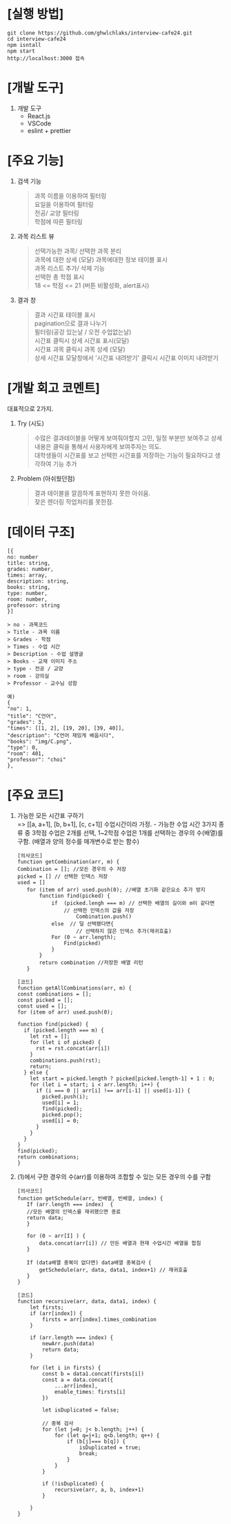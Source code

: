 # [실행 방법]

```
git clone https://github.com/ghwlchlaks/interview-cafe24.git
cd interview-cafe24
npm isntall
npm start
http://localhost:3000 접속
```

# [개발 도구]

1. 개발 도구
   - React.js
   - VSCode
   - eslint + prettier

# [주요 기능]

1. 검색 기능
   > 과목 이름을 이용하여 필터링  
   > 요일을 이용하여 필터링  
   > 전공/ 교양 필터링  
   > 학점에 따른 필터링
2. 과목 리스트 뷰
   > 선택가능한 과목/ 선택한 과목 분리  
   > 과목에 대한 상세 (모달)
   > 과목에대한 정보 테이블 표시  
   > 과목 리스트 추가/ 삭제 기능  
   > 선택한 총 학점 표시  
   > 18 <= 학점 <= 21 (버튼 비활성화, alert표시)
3. 결과 창
   > 결과 시간표 테이블 표시  
   > pagination으로 결과 나누기  
   > 필터링(공강 있는날 / 오전 수업없는날)  
   > 시간표 클릭시 상세 시간표 표시(모달)  
   > 시간표 과목 클릭시 과목 상세 (모달)  
   > 상세 시간표 모달창에서 '시간표 내려받기' 클릭시 시간표 이미지 내려받기

# [개발 회고 코멘트]

대표적으로 2가지.

1. Try (시도)
   > 수많은 결과테이블을 어떻게 보여줘야할지 고민, 일정 부분만 보여주고 상세 내용은 클릭을 통해서 사용자에게 보여주자는 의도.  
   > 대학생들이 시간표를 보고 선택한 시간표를 저장하는 기능이 필요하다고 생각하여 기능 추가
2. Problem (아쉬웠던점)
   > 결과 테이블을 깔끔하게 표현하지 못한 아쉬움.  
   > 잦은 렌더링 작업처리를 못한점.

# [데이터 구조]

```
[{
no: number
title: string,
grades: number,
times: array,
description: string,
books: string,
type: number,
room: number,
professor: string
}]

> no - 과목코드
> Title - 과목 이름
> Grades - 학점
> Times - 수업 시간
> Description - 수업 설명글
> Books - 교재 이미지 주소
> type - 전공 / 교양
> room - 강의실
> Professor - 교수님 성함

예)
{
"no": 1,
"title": "C언어",
"grades": 3,
"times": [[1, 2], [19, 20], [39, 40]],
"description": "C언어 재밌게 배웁시다",
"books": "img/C.png",
"type": 0,
"room": 401,
"professor": "choi"
},
```

# [주요 코드]

1.  가능한 모든 시간표 구하기  
    => [[a, a+1], [b, b+1], [c, c+1]] 수업시간이라 가정. - 가능한 수업 시간 3가지 종류 중 3학점 수업은 2개를 선택, 1~2학점 수업은 1개를 선택하는 경우의 수(배열)를 구함. (배열과 양의 정수를 매개변수로 받는 함수)

    ```
    [의사코드]
    function getCombination(arr, m) {
    Combination = []; //모든 경우의 수 저장
    picked = [] // 선택한 인덱스 저장
    used = []
       for (item of arr) used.push(0); //배열 초기화 같은요소 추가 방지
           function find(picked) {
               if  (picked.lengh === m) // 선택한 배열의 길이와 m이 같다면
                   // 선택한 인덱스의 값을 저장
                       Combination.push()
               else  // 덜 선택됐다면{
                       // 선택하지 않은 인덱스 추가(재귀호출)
               For (0 ~ arr.length);
                   Find(picked)
               }
           }
           return combination //저장한 배열 리턴
       }
    ```

    ```
    [코드]
    function getAllCombinations(arr, m) {
    const combinations = [];
    const picked = [];
    const used = [];
    for (item of arr) used.push(0);

    function find(picked) {
      if (picked.length === m) {
        let rst = [];
        for (let i of picked) {
          rst = rst.concat(arr[i])
        }
        combinations.push(rst);
        return;
      } else {
        let start = picked.length ? picked[picked.length-1] + 1 : 0;
        for (let i = start; i < arr.length; i++) {
          if (i === 0 || arr[i] !== arr[i-1] || used[i-1]) {
            picked.push(i);
            used[i] = 1;
            find(picked);
            picked.pop();
            used[i] = 0;
          }
        }
      }
    }
    find(picked);
    return combinations;
    }
    ```

2.  (1)에서 구한 경우의 수(arr)를 이용하여 조합할 수 있는 모든 경우의 수를 구함

    ```
    [의사코드]
    function getSchedule(arr, 빈배열, 빈배열, index) {
       If (arr.length === index)  {
       //모든 배열의 인덱스를 재귀했으면 종료
       return data;
       }

       for (0 ~ arr[I] ) {
           data.concat(arr[i]) // 만든 배열과 현재 수업시간 배열을 합침
       }

       If (data배열 중복이 없다면) data배열 중복검사 {
           getSchedule(arr, data, data1, index+1) // 재귀호출
       }
    }
    ```

    ```
    [코드]
    function recursive(arr, data, data1, index) {
        let firsts;
        if (arr[index]) {
            firsts = arr[index].times_combination
        }

        if (arr.length === index) {
            newArr.push(data)
            return data;
        }

        for (let i in firsts) {
            const b = data1.concat(firsts[i])
            const a = data.concat({
                ...arr[index],
                enable_times: firsts[i]
            })

            let isDuplicated = false;

            // 중복 검사
            for (let j=0; j< b.length; j++) {
                for (let q=j+1; q<b.length; q++) {
                    if (b[j]=== b[q]) {
                        isDuplicated = true;
                        break;
                    }
                }
            }

            if (!isDuplicated) {
                recursive(arr, a, b, index+1)
            }

        }
    }
    ```
